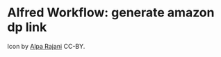 # Alfred Workflow: generate amazon dp link

Icon by [Alpa Rajani](https://www.iconfinder.com/iconsets/most-usable-logos) CC-BY.
